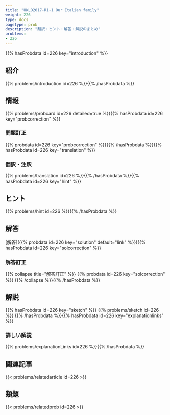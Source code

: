 ```yaml
---
title: "UKLO2017-R1-1 Our Italian family"
weight: 226
type: docs
pagetype: prob
description: "翻訳・ヒント・解答・解説のまとめ"
problems: 
- 226
---
```


{{% hasProbdata id=226 key="introduction" %}}

## 紹介

{{% problems/introduction id=226 %}}{{% /hasProbdata %}}

## 情報

{{% problems/probcard id=226 detailed=true %}}{{% hasProbdata id=226 key="probcorrection" %}}

### 問題訂正

{{% probdata id=226 key="probcorrection" %}}{{% /hasProbdata %}}{{% hasProbdata id=226 key="translation" %}}

### 翻訳・注釈

{{% problems/translation id=226 %}}{{% /hasProbdata %}}{{% hasProbdata id=226 key="hint" %}}

## ヒント

{{% problems/hint id=226 %}}{{% /hasProbdata %}}

## 解答

[解答]({{% probdata id=226 key="solution" default="link" %}}){{% hasProbdata id=226 key="solcorrection" %}}

### 解答訂正

{{% collapse title="解答訂正" %}}
{{% probdata id=226 key="solcorrection" %}}
{{% /collapse %}}{{% /hasProbdata %}}

## 解説

{{% hasProbdata id=226 key="sketch" %}}
{{% problems/sketch id=226 %}}
{{% /hasProbdata %}}{{% hasProbdata id=226 key="explanationlinks" %}}

### 詳しい解説

{{% problems/explanationLinks id=226 %}}{{% /hasProbdata %}}

## 関連記事

{{< problems/relatedarticle id=226 >}}

## 類題

{{< problems/relatedprob id=226 >}}
